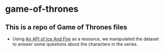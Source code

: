 # game-of-thrones
## This is a repo of Game of Thrones files
- Using [An API of Ice And Fire](https://www.anapioficeandfire.com) as a resource, we manipulated the dataset to answer some questions about the characters in the series.